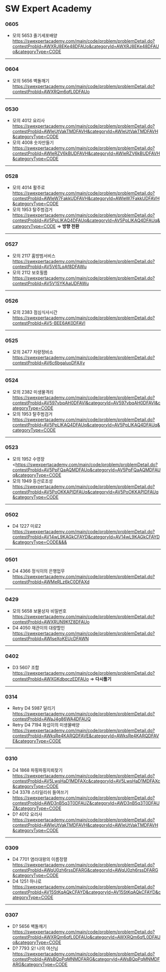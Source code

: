 # SW Expert Academy

### 0605
* 모의 5653 줄기세포배양<br>https://swexpertacademy.com/main/code/problem/problemDetail.do?contestProbId=AWXRJ8EKe48DFAUo&categoryId=AWXRJ8EKe48DFAUo&categoryType=CODE
---
### 0604
* 모의 5656 벽돌깨기<br>https://swexpertacademy.com/main/code/problem/problemDetail.do?contestProbId=AWXRQm6qfL0DFAUo
---
### 0530
* 모의 4012 요리사<br>https://swexpertacademy.com/main/code/problem/problemDetail.do?contestProbId=AWIeUtVakTMDFAVH&categoryId=AWIeUtVakTMDFAVH&categoryType=CODE
* 모의 4008 숫자만들기<br>https://swexpertacademy.com/main/code/problem/problemDetail.do?contestProbId=AWIeRZV6kBUDFAVH&categoryId=AWIeRZV6kBUDFAVH&categoryType=CODE
---
### 0528
* 모의 4014 활주로<br>https://swexpertacademy.com/main/code/problem/problemDetail.do?contestProbId=AWIeW7FakkUDFAVH&categoryId=AWIeW7FakkUDFAVH&categoryType=CODE  
* 모의 1953 탈주범검거<br>https://swexpertacademy.com/main/code/problem/problemDetail.do?contestProbId=AV5PpLlKAQ4DFAUq&categoryId=AV5PpLlKAQ4DFAUq&categoryType=CODE => **방향 전환**  
---
### 0527
* 모의 2117 홈방범서비스<br>https://swexpertacademy.com/main/code/problem/problemDetail.do?contestProbId=AV5V61LqAf8DFAWu  
* 모의 2112 보호필름<br>https://swexpertacademy.com/main/code/problem/problemDetail.do?contestProbId=AV5V1SYKAaUDFAWu
---
### 0526
* 모의 2383 점심식사시간<br>https://swexpertacademy.com/main/code/problem/problemDetail.do?contestProbId=AV5-BEE6AK0DFAVl
---
### 0525
* 모의 2477 차량정비소<br>https://swexpertacademy.com/main/code/problem/problemDetail.do?contestProbId=AV6c6bgaIuoDFAXy
---
### 0524
* 모의 2382 미생물격리<br>https://swexpertacademy.com/main/code/problem/problemDetail.do?contestProbId=AV597vbqAH0DFAVl&categoryId=AV597vbqAH0DFAVl&categoryType=CODE  
* 모의 1953 탈주범검거<br>https://swexpertacademy.com/main/code/problem/problemDetail.do?contestProbId=AV5PpLlKAQ4DFAUq&categoryId=AV5PpLlKAQ4DFAUq&categoryType=CODE  
---
### 0523
* 모의 1952 수영장<br><https://swexpertacademy.com/main/code/problem/problemDetail.do?contestProbId=AV5PpFQaAQMDFAUq&categoryId=AV5PpFQaAQMDFAUq&categoryType=CODE  
* 모의 1949 등산로조성<br>https://swexpertacademy.com/main/code/problem/problemDetail.do?contestProbId=AV5PoOKKAPIDFAUq&categoryId=AV5PoOKKAPIDFAUq&categoryType=CODE  
---
### 0502
* D4 1227 미로2<br>https://swexpertacademy.com/main/code/problem/problemDetail.do?contestProbId=AV14wL9KAGkCFAYD&categoryId=AV14wL9KAGkCFAYD&categoryType=CODE&&&  
---
### 0501
* D4 4366 정식이의 은행업무<br>https://swexpertacademy.com/main/code/problem/problemDetail.do?contestProbId=AWMeRLz6kC0DFAXd  
---
### 0429
* 모의 5658 보물상자 비밀번호<br>https://swexpertacademy.com/main/code/problem/problemDetail.do?contestProbId=AWXRUN9KfZ8DFAUo  
* D4 4050 재관이의 대량할인<br>https://swexpertacademy.com/main/code/problem/problemDetail.do?contestProbId=AWIseXoKEUcDFAWN  
---
### 0402
* D3 5607 조합<br>https://swexpertacademy.com/main/code/problem/problemDetail.do?contestProbId=AWXGKdbqczEDFAUo => **다시풀기**  
---
### 0314
* Retry D4 5987 달리기<br>https://swexpertacademy.com/main/code/problem/problemDetail.do?contestProbId=AWaJ4g86WA4DFAUQ  
* Retry D4 7194 화섭이의 미생물배양<br>https://swexpertacademy.com/main/code/problem/problemDetail.do?contestProbId=AWksRe4KARQDFAVE&categoryId=AWksRe4KARQDFAVE&categoryType=CODE  
---
### 0310
* D4 1868 파핑파핑지뢰찾기<br>https://swexpertacademy.com/main/code/problem/problemDetail.do?contestProbId=AV5LwsHaD1MDFAXc&categoryId=AV5LwsHaD1MDFAXc&categoryType=CODE  
* D4 3378 스타일리쉬 들여쓰기<br>https://swexpertacademy.com/main/code/problem/problemDetail.do?contestProbId=AWD3nB5q3T0DFAUZ&categoryId=AWD3nB5q3T0DFAUZ&categoryType=CODE  
* D? 4012 요리사<br>https://swexpertacademy.com/main/code/problem/problemDetail.do?contestProbId=AWIeUtVakTMDFAVH&categoryId=AWIeUtVakTMDFAVH&categoryType=CODE  
---
### 0309
* D4 7701 염라대왕의 이름정렬<br>https://swexpertacademy.com/main/code/problem/problemDetail.do?contestProbId=AWqU0zh6rssDFARG&categoryId=AWqU0zh6rssDFARG&categoryType=CODE
* D4 1251 하나로<br>https://swexpertacademy.com/main/code/problem/problemDetail.do?contestProbId=AV15StKqAQkCFAYD&categoryId=AV15StKqAQkCFAYD&categoryType=CODE  
---
### 0307
* D? 5656 벽돌깨기<br>https://swexpertacademy.com/main/code/problem/problemDetail.do?contestProbId=AWXRQm6qfL0DFAUo&categoryId=AWXRQm6qfL0DFAUo&categoryType=CODE  
* D? 7793 오! 나의 여신님<br>https://swexpertacademy.com/main/code/problem/problemDetail.do?contestProbId=AWsBQpPqMNMDFARG&categoryId=AWsBQpPqMNMDFARG&categoryType=CODE  
